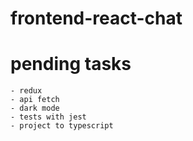 # frontend-react-chat

# pending tasks
    - redux
    - api fetch
    - dark mode
    - tests with jest
    - project to typescript
